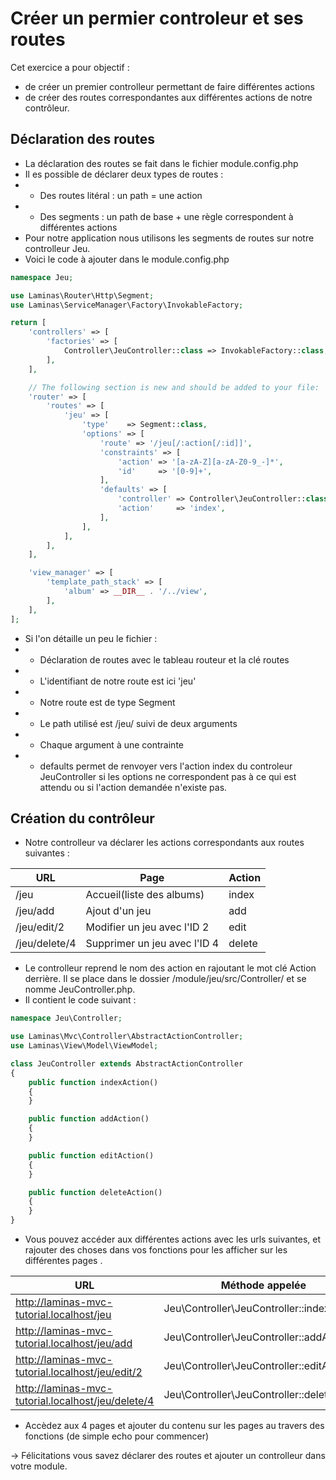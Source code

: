 # Créer un permier controleur et ses routes

Cet exercice a pour objectif : 

* de créer un premier controlleur permettant de faire différentes actions
* de créer des routes correspondantes aux différentes actions de notre contrôleur.

## Déclaration des routes 

* La déclaration des routes se fait dans le fichier module.config.php
* Il es possible de déclarer deux types de routes :
* * Des routes litéral : un path = une action 
* * Des segments : un path de base + une règle correspondent à différentes actions
* Pour notre application nous utilisons les segments de routes sur notre controlleur Jeu.
* Voici le code à ajouter dans le module.config.php
``` php
namespace Jeu;

use Laminas\Router\Http\Segment;
use Laminas\ServiceManager\Factory\InvokableFactory;

return [
    'controllers' => [
        'factories' => [
            Controller\JeuController::class => InvokableFactory::class,
        ],
    ],

    // The following section is new and should be added to your file:
    'router' => [
        'routes' => [
            'jeu' => [
                'type'    => Segment::class,
                'options' => [
                    'route' => '/jeu[/:action[/:id]]',
                    'constraints' => [
                        'action' => '[a-zA-Z][a-zA-Z0-9_-]*',
                        'id'     => '[0-9]+',
                    ],
                    'defaults' => [
                        'controller' => Controller\JeuController::class,
                        'action'     => 'index',
                    ],
                ],
            ],
        ],
    ],

    'view_manager' => [
        'template_path_stack' => [
            'album' => __DIR__ . '/../view',
        ],
    ],
];
```
* Si l'on détaille un peu le fichier :
* * Déclaration de routes avec le tableau routeur et la clé routes
* * L'identifiant de notre route est ici 'jeu'
* * Notre route est de type Segment
* * Le path utilisé est /jeu/ suivi de deux arguments
* * Chaque argument à une contrainte 
* * defaults permet de renvoyer vers l'action index du controleur JeuController si les options ne correspondent pas à ce qui est attendu ou si l'action demandée n'existe pas.


## Création du contrôleur

* Notre controlleur va déclarer les actions correspondants aux routes suivantes :

| URL  | Page  | Action  |
|---|---|---|
| /jeu  | Accueil(liste des albums)  | index  |
| /jeu/add  | Ajout d'un jeu  | add  |
| /jeu/edit/2 | Modifier un jeu avec l'ID 2  | edit  |
| /jeu/delete/4 | Supprimer un jeu avec l'ID 4 | delete |

* Le controlleur reprend le nom des action en rajoutant le mot clé Action derrière. Il se place dans le dossier /module/jeu/src/Controller/
et se nomme JeuController.php.
* Il contient le code suivant :
``` php
namespace Jeu\Controller;

use Laminas\Mvc\Controller\AbstractActionController;
use Laminas\View\Model\ViewModel;

class JeuController extends AbstractActionController
{
    public function indexAction()
    {
    }

    public function addAction()
    {
    }

    public function editAction()
    {
    }

    public function deleteAction()
    {
    }
}
```
* Vous pouvez accéder aux différentes actions avec les urls suivantes, et rajouter des choses dans vos fonctions pour les afficher sur les différentes pages .

| URL  | Méthode appelée  | 
|---|---|
| http://laminas-mvc-tutorial.localhost/jeu  | Jeu\Controller\JeuController::indexAction  |
| http://laminas-mvc-tutorial.localhost/jeu/add  | Jeu\Controller\JeuController::addAction  |
| http://laminas-mvc-tutorial.localhost/jeu/edit/2 |  Jeu\Controller\JeuController::editAction  |
| http://laminas-mvc-tutorial.localhost/jeu/delete/4 | Jeu\Controller\JeuController::deleteAction |

* Accèdez aux 4 pages et ajouter du contenu sur les pages au travers des fonctions (de simple echo pour commencer)

-> Félicitations vous savez déclarer des routes et ajouter un controlleur dans votre module.